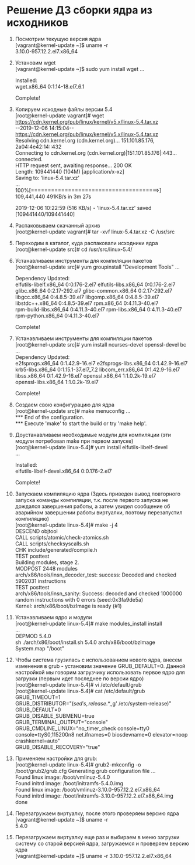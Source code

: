 # Решение ДЗ сборки ядра из исходников 

1. Посмотрим текущую версия ядра  
		[vagrant@kernel-update ~]$ uname -r  
	3.10.0-957.12.2.el7.x86_64

2. Установим wget  
		[vagrant@kernel-update ~]$ sudo yum install wget
	...  

	Installed:  
	  wget.x86_64 0:1.14-18.el7_6.1                                                 

	Complete!  

3. Копируем исходные файлы версии 5.4  
		[root@kernel-update vagrant]# wget https://cdn.kernel.org/pub/linux/kernel/v5.x/linux-5.4.tar.xz  
	--2019-12-06 14:15:04--  https://cdn.kernel.org/pub/linux/kernel/v5.x/linux-5.4.tar.xz  
	Resolving cdn.kernel.org (cdn.kernel.org)... 151.101.85.176, 2a04:4e42:14::432  
	Connecting to cdn.kernel.org (cdn.kernel.org)|151.101.85.176|:443... connected.  
	HTTP request sent, awaiting response... 200 OK  
	Length: 109441440 (104M) [application/x-xz]  
	Saving to: ‘linux-5.4.tar.xz’  
	...  
	100%[======================================>] 109,441,440  491KB/s   in 3m 27s   

	2019-12-06 10:22:59 (516 KB/s) - 'linux-5.4.tar.xz' saved [109441440/109441440]  

4. Распаковываем скачанный архив  
		[root@kernel-update vagrant]# tar -xvf linux-5.4.tar.xz -C /usr/src

5. Переходим в каталог, куда распаковали исходники ядра  
		[root@kernel-update src]# cd /usr/src/linux-5.4/

6. Устанавливаем инструменты для компиляции пакетов  
		[root@kernel-update src]# yum groupinstall "Development Tools"
	...  

	Dependency Updated:  
	  elfutils-libelf.x86_64 0:0.176-2.el7     elfutils-libs.x86_64 0:0.176-2.el7   
	  glibc.x86_64 0:2.17-292.el7              glibc-common.x86_64 0:2.17-292.el7   
	  libgcc.x86_64 0:4.8.5-39.el7             libgomp.x86_64 0:4.8.5-39.el7        
	  libstdc++.x86_64 0:4.8.5-39.el7          rpm.x86_64 0:4.11.3-40.el7           
	  rpm-build-libs.x86_64 0:4.11.3-40.el7    rpm-libs.x86_64 0:4.11.3-40.el7      
	  rpm-python.x86_64 0:4.11.3-40.el7       

	Complete!  

7. Устанавливаем инструменты для компиляции пакетов  
		[root@kernel-update src]# yum install ncurses-devel openssl-devel bc  
	...  
	Dependency Updated:  
	  e2fsprogs.x86_64 0:1.42.9-16.el7       e2fsprogs-libs.x86_64 0:1.42.9-16.el7  
	  krb5-libs.x86_64 0:1.15.1-37.el7_7.2   libcom_err.x86_64 0:1.42.9-16.el7      
	  libss.x86_64 0:1.42.9-16.el7           openssl.x86_64 1:1.0.2k-19.el7         
	  openssl-libs.x86_64 1:1.0.2k-19.el7   

	Complete!  

8. Создаем свою конфигурацию для ядра  
		[root@kernel-update src]# make menuconfig
	...  
	*** End of the configuration.  
	*** Execute 'make' to start the build or try 'make help'.  

9. Доустанавливаем необходимые модули для компиляции (эти модули потребовал make при первом запуске)  
		[root@kernel-update linux-5.4]# yum install elfutils-libelf-devel  
	...  

	Installed:  
	  elfutils-libelf-devel.x86_64 0:0.176-2.el7                                    

	Complete!  

10. Запускаем компиляцию ядра (Здесь приведен вывод повторного запуска команды компиляции, т.к. после первого запуска не дождался завершения работы, а затем увидел сообщение об аварийном завершении работы виртуалки, поэтому перезапустил компиляцию)  
		[root@kernel-update linux-5.4]# make -j 4  
	  DESCEND  objtool  
	  CALL    scripts/atomic/check-atomics.sh  
	  CALL    scripts/checksyscalls.sh  
	  CHK     include/generated/compile.h  
	  TEST    posttest  
	  Building modules, stage 2.  
	  MODPOST 2448 modules  
	arch/x86/tools/insn_decoder_test: success: Decoded and checked 5902031 instructions  
	  TEST    posttest  
	arch/x86/tools/insn_sanity: Success: decoded and checked 1000000 random instructions with 0 errors (seed:0x3fa9de5a)  
	Kernel: arch/x86/boot/bzImage is ready  (#1)  

11. Устанавливаем ядро и модули  
		[root@kernel-update linux-5.4]# make modules_install install  
	...  
	  DEPMOD  5.4.0  
	sh ./arch/x86/boot/install.sh 5.4.0 arch/x86/boot/bzImage \
		System.map "/boot"  

12. Чтобы система грузилась с использованием нового ядра, внесем изменения в grub - установим значение GRUB_DEFAULT=0. Данной настройкой мы говорим загрузчику использовать первое ядро для загрузки (первым идет последнее по версии ядро)  
		[root@kernel-update linux-5.4]# vi /etc/default/grub  
		[root@kernel-update linux-5.4]# cat /etc/default/grub  
	GRUB_TIMEOUT=1  
	GRUB_DISTRIBUTOR="$(sed 's, release .*$,,g' /etc/system-release)"  
	GRUB_DEFAULT=0  
	GRUB_DISABLE_SUBMENU=true  
	GRUB_TERMINAL_OUTPUT="console"  
	GRUB_CMDLINE_LINUX="no_timer_check console=tty0 console=ttyS0,115200n8 net.ifnames=0 biosdevname=0 elevator=noop crashkernel=auto"  
	GRUB_DISABLE_RECOVERY="true"  

13. Применяем настройки для grub:  
		[root@kernel-update linux-5.4]# grub2-mkconfig -o /boot/grub2/grub.cfg
	Generating grub configuration file ...  
	Found linux image: /boot/vmlinuz-5.4.0  
	Found initrd image: /boot/initramfs-5.4.0.img  
	Found linux image: /boot/vmlinuz-3.10.0-957.12.2.el7.x86_64  
	Found initrd image: /boot/initramfs-3.10.0-957.12.2.el7.x86_64.img  
	done  

14. Перезагружаем виртуалку, после этого проверяем версию ядра  
		[vagrant@kernel-update ~]$ uname -r  
	5.4.0  

15. Перезагружаем виртуалку еще раз и выбираем в меню загрузки систему со старой версией ядра, загружаемся и проверяем версию ядра  
		[vagrant@kernel-update ~]$ uname -r
	3.10.0-957.12.2.el7.x86_64  



